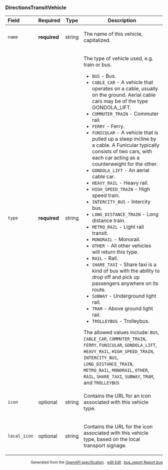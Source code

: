 <!--- This is a generated file, do not edit! -->
<!--- [START maps_http_schema_directionstransitvehicle] -->
<h3 class="schema-object" id="DirectionsTransitVehicle">DirectionsTransitVehicle</h3>

| Field        | Required     | Type   | Description                                                                                                                                                                                                                                                                                                                                                                                                                                                                                                                                                                                                                                                                                                                                                                                                                                                                                                                                                                                                                                                                                                                                                                                                                                                                                                                                                                                                                                                                                                                                                                                                                                                                                 |
| :----------- | ------------ | ------ | ------------------------------------------------------------------------------------------------------------------------------------------------------------------------------------------------------------------------------------------------------------------------------------------------------------------------------------------------------------------------------------------------------------------------------------------------------------------------------------------------------------------------------------------------------------------------------------------------------------------------------------------------------------------------------------------------------------------------------------------------------------------------------------------------------------------------------------------------------------------------------------------------------------------------------------------------------------------------------------------------------------------------------------------------------------------------------------------------------------------------------------------------------------------------------------------------------------------------------------------------------------------------------------------------------------------------------------------------------------------------------------------------------------------------------------------------------------------------------------------------------------------------------------------------------------------------------------------------------------------------------------------------------------------------------------------- |
| `name`       | **required** | string | <div class="nonref-property-description"><p>The name of this vehicle, capitalized.</p></div>                                                                                                                                                                                                                                                                                                                                                                                                                                                                                                                                                                                                                                                                                                                                                                                                                                                                                                                                                                                                                                                                                                                                                                                                                                                                                                                                                                                                                                                                                                                                                                                                |
| `type`       | **required** | string | <div class="nonref-property-description"><p>The type of vehicle used, e.g. train or bus.</p><ul><li><code>BUS</code> - Bus.</li><li><code>CABLE_CAR</code> - A vehicle that operates on a cable, usually on the ground. Aerial cable cars may be of the type GONDOLA_LIFT.</li><li><code>COMMUTER_TRAIN</code> - Commuter rail.</li><li><code>FERRY</code> - Ferry.</li><li><code>FUNICULAR</code> - A vehicle that is pulled up a steep incline by a cable. A Funicular typically consists of two cars, with each car acting as a counterweight for the other.</li><li><code>GONDOLA_LIFT</code> - An aerial cable car.</li><li><code>HEAVY_RAIL</code> - Heavy rail.</li><li><code>HIGH_SPEED_TRAIN</code> - High speed train.</li><li><code>INTERCITY_BUS</code> - Intercity bus.</li><li><code>LONG_DISTANCE_TRAIN</code> - Long distance train.</li><li><code>METRO_RAIL</code> - Light rail transit.</li><li><code>MONORAIL</code> - Monorail.</li><li><code>OTHER</code> - All other vehicles will return this type.</li><li><code>RAIL</code> - Rail.</li><li><code>SHARE_TAXI</code> - Share taxi is a kind of bus with the ability to drop off and pick up passengers anywhere on its route.</li><li><code>SUBWAY</code> - Underground light rail.</li><li><code>TRAM</code> - Above ground light rail.</li><li><code>TROLLEYBUS</code> - Trolleybus.</li></ul><div class="notranslate">The allowed values include: `BUS`, `CABLE_CAR`, `COMMUTER_TRAIN`, `FERRY`, `FUNICULAR`, `GONDOLA_LIFT`, `HEAVY_RAIL`, `HIGH_SPEED_TRAIN`, `INTERCITY_BUS`, `LONG_DISTANCE_TRAIN`, `METRO_RAIL`, `MONORAIL`, `OTHER`, `RAIL`, `SHARE_TAXI`, `SUBWAY`, `TRAM`, and `TROLLEYBUS`</div></div> |
| `icon`       | optional     | string | <div class="nonref-property-description"><p>Contains the URL for an icon associated with this vehicle type.</p></div>                                                                                                                                                                                                                                                                                                                                                                                                                                                                                                                                                                                                                                                                                                                                                                                                                                                                                                                                                                                                                                                                                                                                                                                                                                                                                                                                                                                                                                                                                                                                                                       |
| `local_icon` | optional     | string | <div class="nonref-property-description"><p>Contains the URL for the icon associated with this vehicle type, based on the local transport signage.</p></div>                                                                                                                                                                                                                                                                                                                                                                                                                                                                                                                                                                                                                                                                                                                                                                                                                                                                                                                                                                                                                                                                                                                                                                                                                                                                                                                                                                                                                                                                                                                                |

<p style="text-align: right; font-size: smaller;">Generated from the <a class="gc-analytics-event" data-category="GMP" data-label="openapi-github" href="https://github.com/googlemaps/openapi-specification" title="Google Maps Platform OpenAPI Specification" class="external">OpenAPI specification</a>.
<a class="gc-analytics-event" data-category="GMP" data-label="openapi-github-maps-http-schema-directionstransitvehicle" data-action="edit" style="margin-left: 5px;" href="https://github.com/googlemaps/openapi-specification/blob/main/specification/schemas/DirectionsTransitVehicle.yml" title="Edit on GitHub"><span class="material-icons">edit</span> Edit</a>
<a class="gc-analytics-event" data-category="GMP" data-label="openapi-github-maps-http-schema-directionstransitvehicle" data-action="bug" style="margin-left: 5px;" href="https://github.com/googlemaps/openapi-specification/issues/new?assignees=&labels=type%3A+bug%2C+triage+me&template=bug_report.md&title=[schemas] Bug - DirectionsTransitVehicle" title="File bug for schemas on GitHub"><span class="material-icons">bug_report</span> Report bug</a>
</p>

<!--- [END maps_http_schema_directionstransitvehicle] -->
